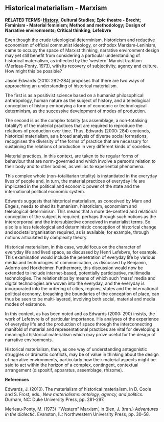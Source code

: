 ## Historical materialism - Marxism

**RELATED TERMS: [History](https://github.com/narrative-environments/CourseCompendium/blob/main/History.md); Cultural Studies; Epic theatre - Brecht; Feminism - Material feminism; Method and methodology; Design of Narrative environments; Critical thinking; Lefebvre**

Even though the crude teleological determinism, historicism and reductive economism of official communist ideology, or orthodox Marxism-Leninism, came to occupy the space of Marxist thinking, narrative environment design may yet still benefit from considering a particular understanding of historical materialism, as inflected by the 'western' Marxist tradition (Merleau-Ponty, 1973), with its recovery of subjectivity, agency and culture. How might this be possible?

Jason Edwards (2010: 282-284) proposes that there are two ways of approaching an understanding of historical materialism.

The first is as a positivist science based on a humanist philosophical anthropology, human nature as the subject of history, and a teleological conception of history embodying a form of economic or technological determinism, as the successive development of modes of production.

The second is as the complex totality (as assemblage, a non-totalising totality?) of the material practices that are required to reproduce the relations of production over time. Thus, Edwards (2000: 284) contends, historical materialism, as a broad analysis of diverse social formations, recognises the diversity of the forms of practice that are necessary for sustaining the relations of production in very different kinds of societies.

Material practices, in this context, are taken to be regular forms of behaviour that are norm-governed and which involve a person’s relation to their body and to other bodies, as well as to experiential phenomena.

This complex whole (non-totalitarian totality) is instantiated in the everyday lives of people and, in turn, the material practices of everyday life are implicated in the political and economic power of the state and the international political economic system.

Edwards suggests that historical materialism, as conceived by Marx and Engels, needs to shed its humanism, historicism, economism and teleological determinism. This means that a more de-centred and relational conception of the subject is required, perhaps through such notions as the intercorporeal and the intersubjective conceived in materialist terms. So also is a less teleological and deterministic conception of historical change and societal organisation required, as is available, for example, through notions articulated by complexity theory.

Historical materialism, in this case, would focus on the character of everyday life and lived space, as discussed by Henri Lefebvre, for example. This examination would include the penetration of everyday life by various media and technologies of communication, as discussed by Benjamin, Adorno and Horkheimer. Furthermore, this discussion would now be extended to include internet-based, potentially participative, multimedia technologies. The relationships by means of which such 'mass' media and digital technologies are woven into the everyday, and the everyday is incorporated into the ordering of cities, regions, states and the international political economy, breaching the boundaries of the conception of place, can thus be seen to be multi-layered, involving both social, material and media modes of existence.

In this context, as has been noted and as Edwards (2000: 290) insists, the work of Lefebvre is of particular importance. His analyses of the experience of everyday life and the production of space through the interconnecting manifold of material and representational practices are vital for developing a meaningful historical materialism which may prove useful for the design of narrative environments.

Historical materialism, then, as one way of understanding antagonistic struggles or dramatic conflicts, may be of value in thinking about the design of narrative environments, particularly how their material aspects might be said to act within the horizon of a complex, contingent, contextual arrangement (dispositif, apparatus, assemblage, rhizome).

**References**

Edwards, J. (2010). The materialism of historical materialism. In D. Coole and S. Frost, eds., _New materialisms: ontology, agency, and politics_. Durham, NC: Duke University Press, pp. 281–297.

Merleau-Ponty, M. (1973) ‘“Western” Marxism’, in Bien, J. (tran.) _Adventures in the dialectic_. Evanston, IL: Northwestern University Press, pp. 30–58.

